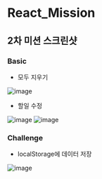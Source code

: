 # React_Mission

## 2차 미션 스크린샷
### Basic
- 모두 지우기

![image](https://user-images.githubusercontent.com/65033180/157172206-d9f2ab39-9193-4a51-aa38-e93676d1031b.png)

- 할일 수정

![image](https://user-images.githubusercontent.com/65033180/157172413-aea5c408-1eb9-43e6-9fa0-4513a2f4c839.png)
![image](https://user-images.githubusercontent.com/65033180/157172440-564d43d4-2db8-4147-b9f6-cabeaff16b61.png)

### Challenge
- localStorage에 데이터 저장

![image](https://user-images.githubusercontent.com/65033180/157172716-d2d298f1-a167-4d7d-ad53-c73b5e326ea1.png)
